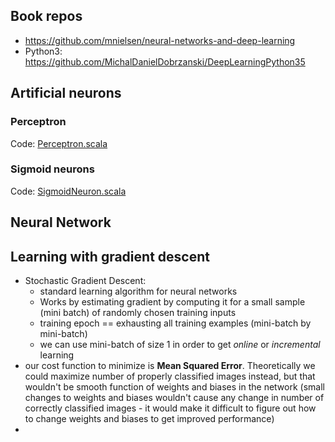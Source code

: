 ## Book repos
* https://github.com/mnielsen/neural-networks-and-deep-learning
* Python3: https://github.com/MichalDanielDobrzanski/DeepLearningPython35

## Artificial neurons
### Perceptron
Code: [Perceptron.scala](neural-networks-scala/src/main/scala/Perceptron.scala)
### Sigmoid neurons
Code: [SigmoidNeuron.scala](neural-networks-scala/src/main/scala/SigmoidNeuron.scala)

## Neural Network
## Learning with gradient descent
* Stochastic Gradient Descent:
  * standard learning algorithm for neural networks
  * Works by estimating gradient by computing it for a small sample (mini batch) of randomly chosen training inputs
  * training epoch == exhausting all training examples (mini-batch by mini-batch)
  * we can use mini-batch of size 1 in order to get _online_ or _incremental_ learning
* our cost function to minimize is **Mean Squared Error**. Theoretically we could maximize number of properly classified images instead, but that wouldn't be smooth function of weights and biases in the network (small changes to weights and biases wouldn't cause any change in number of correctly classified images - it would make it difficult to figure out how to change weights and biases to get improved performance)
*
